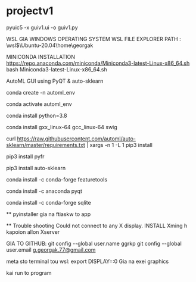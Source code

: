 # projectv1

pyuic5 -x guiv1.ui -o guiv1.py 

WSL GIA WINDOWS OPERATING SYSTEM
WSL FILE EXPLORER PATH :            \\wsl$\Ubuntu-20.04\home\georgak

MINICONDA INSTALLATION
https://repo.anaconda.com/miniconda/Miniconda3-latest-Linux-x86_64.sh
bash Miniconda3-latest-Linux-x86_64.sh


AutoML GUI using PyQT &amp; auto-sklearn

conda create -n automl_env

conda activate automl_env

conda install python=3.8

conda install gxx_linux-64 gcc_linux-64 swig

curl https://raw.githubusercontent.com/automl/auto-sklearn/master/requirements.txt | xargs -n 1 -L 1 pip3 install 

pip3 install pyfr

pip3 install auto-sklearn

conda install -c conda-forge featuretools

conda install -c anaconda pyqt

conda install -c conda-forge sqlite

** pyinstaller gia na ftiaskw to app




** Trouble shooting 
Could not connect to any X display.
INSTALL Xming h kapoion allon Xserver


GIA TO GITHUB:
git config --global user.name ggrkp
git config --global user.email g.georgak.77@gmail.com

meta sto terminal tou wsl:
export DISPLAY=:0
Gia na exei graphics

kai run to program

